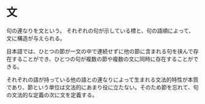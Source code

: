 # 文

句の連なりを文という。
それぞれの句が示している標と、句の語順によって、文に構造が与えられる。

目本語では、ひとつの節が一文の中で連続せずに他の節に含まれる句を挟んで存在することができ、ひとつの句が複数の節や複数の文に同時に存在することができる。

それぞれの語が持っている他の語との連なりによって生まれる文法的特性が本質であり、節という単位は文法的にあまり役に立たない。そのため節を忘れて、句の文法的な定義の次に文を定義する。
